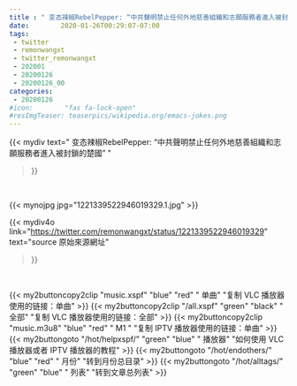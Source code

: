 ```yaml
---
title : " 变态辣椒RebelPepper: “中共聲明禁止任何外地慈善組織和志願服務者進入被封鎖的楚國”  "
date:        2020-01-26T00:29:07-07:00
tags:
 - twitter
 - remonwangxt
 - twitter_remonwangxt
 - 202001
 - 20200126
 - 20200126_00
categories:
 - 20200126
#icon:        "fas fa-lock-open"
#resImgTeaser: teaserpics/wikipedia.org/emacs-jokes.png
---
```


{{< mydiv text=" 变态辣椒RebelPepper: “中共聲明禁止任何外地慈善組織和志願服務者進入被封鎖的楚國”  "
>}}
<br>


 {{< mynojpg jpg="1221339522946019329.1.jpg" >}}<br> 



{{< mydiv4o link="https://twitter.com/remonwangxt/status/1221339522946019329"
text="source 原始來源網址"
>}}


<br>

{{< my2buttoncopy2clip "music.xspf"        "blue"   "red"    " 单曲"  "复制 VLC 播放器使用的链接：单曲" >}} {{< my2buttoncopy2clip "/all.xspf"         "green"  "black"  " 全部"  "复制 VLC 播放器使用的链接：全部" >}} {{< my2buttoncopy2clip "music.m3u8"        "blue"   "red"    " M1 "    "复制 IPTV 播放器使用的链接：单曲" >}} {{< my2buttongoto      "/hot/helpxspf/"    "green"  "blue"   " 播放器" "如何使用 VLC 播放器或者 IPTV 播放器的教程" >}} {{< my2buttongoto      "/hot/endothers/"   "blue"   "red"    " 月份"   "转到月份总目录" >}} {{< my2buttongoto      "/hot/alltags/"     "green"  "blue"   " 列表"   "转到文章总列表" >}} 
